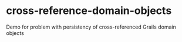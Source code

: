 # cross-reference-domain-objects
Demo for problem with persistency of cross-referenced Grails domain objects
